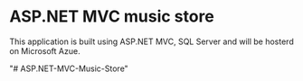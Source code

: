 <h1>ASP.NET MVC music  store</h1>
<p>This application is built using ASP.NET MVC, SQL Server and will be hosterd on Microsoft Azue.</p>"# ASP.NET-MVC-Music-Store" 
